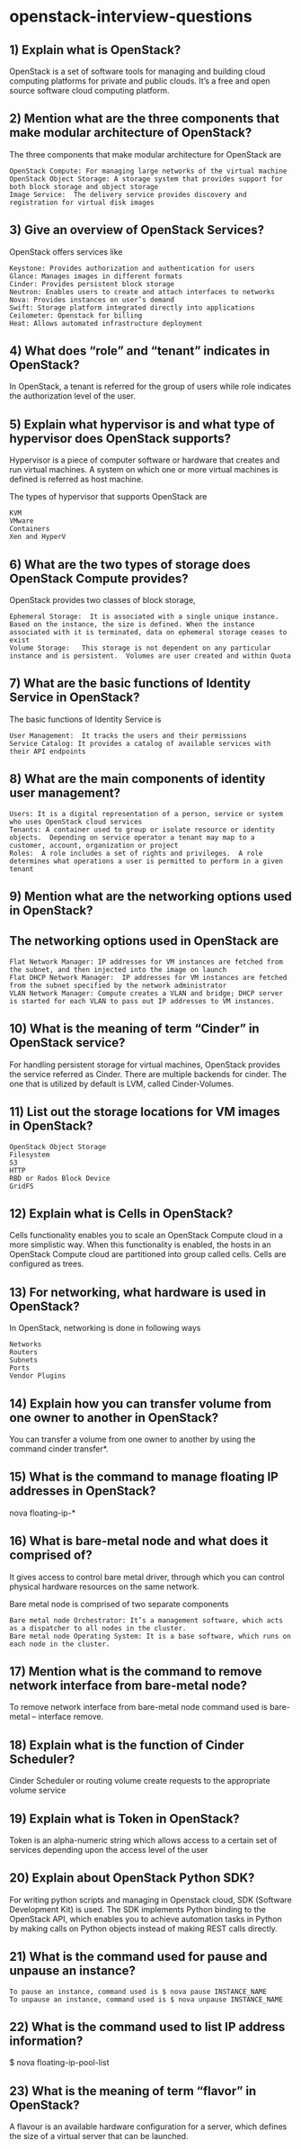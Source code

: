 # openstack-interview-questions

## 1)      Explain what is OpenStack?

OpenStack is a set of software tools for managing and building cloud computing platforms for private and public clouds. It’s a free and open source software cloud computing platform.

## 2)      Mention what are the three components that make modular architecture of OpenStack?

The three components that make modular architecture for OpenStack are

    OpenStack Compute: For managing large networks of the virtual machine
    OpenStack Object Storage: A storage system that provides support for both block storage and object storage
    Image Service:  The delivery service provides discovery and registration for virtual disk images

## 3)      Give an overview of OpenStack Services?

OpenStack offers services like

    Keystone: Provides authorization and authentication for users
    Glance: Manages images in different formats
    Cinder: Provides persistent block storage
    Neutron: Enables users to create and attach interfaces to networks
    Nova: Provides instances on user’s demand
    Swift: Storage platform integrated directly into applications
    Ceilometer: Openstack for billing
    Heat: Allows automated infrastructure deployment

## 4)      What does “role” and “tenant” indicates in OpenStack?

In OpenStack, a tenant is referred for the group of users while role indicates the authorization level of the user.

## 5)      Explain what hypervisor is and what type of hypervisor does OpenStack supports?

Hypervisor is a piece of computer software or hardware that creates and run virtual machines. A system on which one or more virtual machines is defined is referred as host machine.

The types of hypervisor that supports OpenStack are

    KVM
    VMware
    Containers
    Xen and HyperV

## 6)      What are the two types of storage does OpenStack Compute provides?

OpenStack provides two classes of block storage,

    Ephemeral Storage:  It is associated with a single unique instance. Based on the instance, the size is defined. When the instance associated with it is terminated, data on ephemeral storage ceases to exist
    Volume Storage:   This storage is not dependent on any particular instance and is persistent.  Volumes are user created and within Quota

## 7)      What are the basic functions of Identity Service in OpenStack?

The basic functions of Identity Service is

    User Management:  It tracks the users and their permissions
    Service Catalog: It provides a catalog of available services with their API endpoints

## 8)      What are the main components of identity user management?

    Users: It is a digital representation of a person, service or system who uses OpenStack cloud services
    Tenants: A container used to group or isolate resource or identity objects.  Depending on service operator a tenant may map to a customer, account, organization or project
    Roles:  A role includes a set of rights and privileges.  A role determines what operations a user is permitted to perform in a given tenant

## 9)      Mention what are the networking options used in OpenStack?

## The networking options used in OpenStack are

    Flat Network Manager: IP addresses for VM instances are fetched from the subnet, and then injected into the image on launch
    Flat DHCP Network Manager:  IP addresses for VM instances are fetched from the subnet specified by the network administrator
    VLAN Network Manager: Compute creates a VLAN and bridge; DHCP server is started for each VLAN to pass out IP addresses to VM instances.

## 10)   What is the meaning of term “Cinder” in OpenStack service?

For handling persistent storage for virtual machines, OpenStack provides the service referred as Cinder. There are multiple backends for cinder.  The one that is utilized by default is LVM, called Cinder-Volumes.

## 11)   List out the storage locations for VM images in OpenStack?

    OpenStack Object Storage
    Filesystem
    S3
    HTTP
    RBD or Rados Block Device
    GridFS

## 12)   Explain what is Cells in OpenStack?

Cells functionality enables you to scale an OpenStack Compute cloud in a more simplistic way.  When this functionality is enabled, the hosts in an OpenStack Compute cloud are partitioned into group called cells. Cells are configured as trees.

## 13)   For networking, what hardware is used in OpenStack?

In OpenStack, networking is done in following ways

    Networks
    Routers
    Subnets
    Ports
    Vendor Plugins

## 14)   Explain how you can transfer volume from one owner to another in OpenStack?

You can transfer a volume from one owner to another by using the command cinder transfer*.

## 15)   What is the command to manage floating IP addresses in OpenStack?

nova floating-ip-*

## 16)   What is bare-metal node and what does it comprised of?

It gives access to control bare metal driver, through which you can control physical hardware resources on the same network.

Bare metal node is comprised of two separate components

    Bare metal node Orchestrator: It’s a management software, which acts as a dispatcher to all nodes in the cluster.
    Bare metal node Operating System: It is a base software, which runs on each node in the cluster.

## 17)   Mention what is the command to remove network interface from bare-metal node?

To remove network interface from bare-metal node command used is bare-metal – interface remove.

## 18)   Explain what is the function of Cinder Scheduler?

Cinder Scheduler or routing volume create requests to the appropriate volume service

## 19)   Explain what is Token in OpenStack?

Token is an alpha-numeric string which allows access to a certain set of services depending upon the access level of the user

## 20)   Explain about OpenStack Python SDK?

For writing python scripts and managing in Openstack cloud, SDK (Software Development Kit) is used.  The SDK implements Python binding to the OpenStack API, which enables you to achieve automation tasks in Python by making calls on Python objects instead of making REST calls directly.

## 21)   What is the command used for pause and unpause an instance?

    To pause an instance, command used is $ nova pause INSTANCE_NAME
    To unpause an instance, command used is $ nova unpause INSTANCE_NAME

## 22)   What is the command used to list IP address information?

$ nova floating-ip-pool-list

## 23)   What is the meaning of term “flavor” in OpenStack?

A flavour is an available hardware configuration for a server, which defines the size of a virtual server that can be launched.
